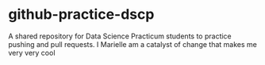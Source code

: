 # github-practice-dscp
A shared repository for Data Science Practicum students to practice pushing and pull requests.
I Marielle am a catalyst of change that makes me very very cool